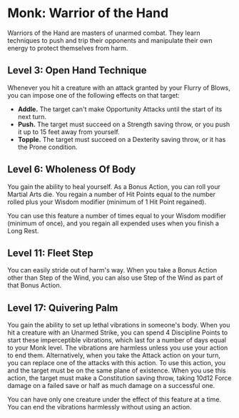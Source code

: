 # Monk: Warrior of the Hand

Warriors of the Hand are masters of unarmed combat. They learn techniques to push and trip their opponents and manipulate their own energy to protect themselves from harm.

## Level 3: Open Hand Technique

Whenever you hit a creature with an attack granted by your Flurry of Blows, you can impose one of the following effects on that target:

- **Addle.** The target can't make Opportunity Attacks until the start of its next turn.
- **Push.** The target must succeed on a Strength saving throw, or you push it up to 15 feet away from yourself.
- **Topple.** The target must succeed on a Dexterity saving throw, or it has the Prone condition.

## Level 6: Wholeness Of Body

You gain the ability to heal yourself. As a Bonus Action, you can roll your Martial Arts die. You regain a number of Hit Points equal to the number rolled plus your Wisdom modifier (minimum of 1 Hit Point regained).

You can use this feature a number of times equal to your Wisdom modifier (minimum of once), and you regain all expended uses when you finish a Long Rest.

## Level 11: Fleet Step

You can easily stride out of harm's way. When you take a Bonus Action other than Step of the Wind, you can also use Step of the Wind as part of that Bonus Action.
 
## Level 17: Quivering Palm

You gain the ability to set up lethal vibrations in someone's body. When you hit a creature with an Unarmed Strike, you can spend 4 Discipline Points to start these imperceptible vibrations, which last for a number of days equal to your Monk level. The vibrations are harmless unless you use your action to end them. Alternatively, when you take the Attack action on your turn, you can replace one of the attacks with this action. To use this action, you and the target must be on the same plane of existence. When you use this action, the target must make a Constitution saving throw, taking 10d12 Force damage on a failed save or half as much damage on a successful one.

You can have only one creature under the effect of this feature at a time. You can end the vibrations harmlessly without using an action.
